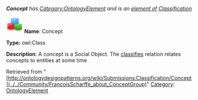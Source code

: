 ___Concept__ has [Category:OntologyElement](../../Category/OntologyElement "Category:OntologyElement") and is an [element of](../../Property/ElementOf "Property:ElementOf") [Classification](../../Submissions/Classification "Submissions:Classification")_


  




[![Class](../../images/thumb/2/27/Class.gif/45px-Class.gif)](../../Image/Class.gif "Class")
__Name__: Concept 


__Type:__ owl:Class 


__Description__: A concept is a Social Object. The  [classifies](../../Submissions/Classification/classifies "Submissions:Classification/classifies") relation relates concepts to entities at some time 





Retrieved from "[http://ontologydesignpatterns.org/wiki/Submissions:Classification/Concept](../../Community/FrancoisScharffe_about_ConceptGroup)"
 [Category](http://ontologydesignpatterns.org/wiki/Special:Categories "Special:Categories"): [OntologyElement](../../Category/OntologyElement "Category:OntologyElement")